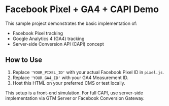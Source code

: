 
# Facebook Pixel + GA4 + CAPI Demo

This sample project demonstrates the basic implementation of:
- Facebook Pixel tracking
- Google Analytics 4 (GA4) tracking
- Server-side Conversion API (CAPI) concept

## How to Use

1. Replace `'YOUR_PIXEL_ID'` with your actual Facebook Pixel ID in `pixel.js`.
2. Replace `'YOUR_GA4_ID'` with your GA4 Measurement ID.
3. Host this HTML on your preferred CMS or test locally.

This setup is a front-end simulation. For full CAPI, use server-side implementation via GTM Server or Facebook Conversion Gateway.

